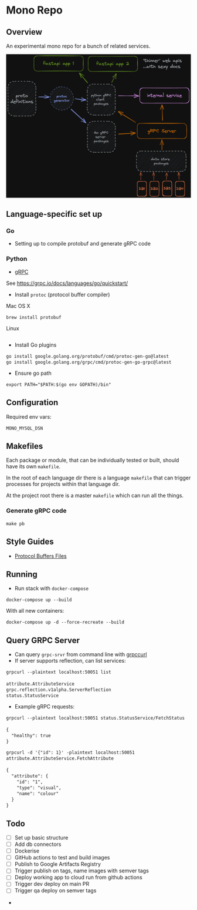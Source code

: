 # Mono Repo

## Overview

An experimental mono repo for a bunch of related services.


![mono](./mono.png)


## Language-specific set up

### Go

- Setting up to compile protobuf and generate gRPC code 

### Python

- [gRPC](./py/README.md#generating-grpc-code) 



See <https://grpc.io/docs/languages/go/quickstart/>

- Install `protoc` (protocol buffer compiler)

Mac OS X

```shell
brew install protobuf 
```

Linux

```shell

```

- Install Go plugins

```shell
go install google.golang.org/protobuf/cmd/protoc-gen-go@latest
go install google.golang.org/grpc/cmd/protoc-gen-go-grpc@latest
```

- Ensure go path 

```shell
export PATH="$PATH:$(go env GOPATH)/bin"
```

## Configuration

Required env vars:

```shell
MONO_MYSQL_DSN
```

## Makefiles

Each package or module, that can be individually tested or built, should have its own `makefile`.

In the root of each language dir there is a language `makefile` that can trigger processes for projects within that 
language dir.

At the project root there is a master `makefile` which can run all the things. 

### Generate gRPC code

```shell
make pb
```


## Style Guides

- [Protocol Buffers Files](https://developers.google.com/protocol-buffers/docs/style)

## Running

- Run stack with `docker-compose`

```shell
docker-compose up --build
```

With all new containers:

```shell
docker-compose up -d --force-recreate --build
```

## Query GRPC Server

- Can query `grpc-srvr` from command line with [grpccurl](https://github.com/fullstorydev/grpcurl)
- If server supports reflection, can list services:

```shell
grpcurl --plaintext localhost:50051 list

attribute.AttributeService
grpc.reflection.v1alpha.ServerReflection
status.StatusService
```

- Example gRPC requests:

```shell
grpcurl --plaintext localhost:50051 status.StatusService/FetchStatus

{
  "healthy": true
}
```

```shell
grpcurl -d '{"id": 1}' -plaintext localhost:50051 attribute.AttributeService.FetchAttribute

{
  "attribute": {
    "id": "1",
    "type": "visual",
    "name": "colour"
  }
}
```

## Todo 

- [ ] Set up basic structure
- [ ] Add db connectors
- [ ] Dockerise
- [ ] GitHub actions to test and build images
- [ ] Publish to Google Artifacts Registry
- [ ] Trigger publish on tags, name images with semver tags
- [ ] Deploy working app to cloud run from github actions
- [ ] Trigger dev deploy on main PR
- [ ] Trigger qa deploy on semver tags
- 


